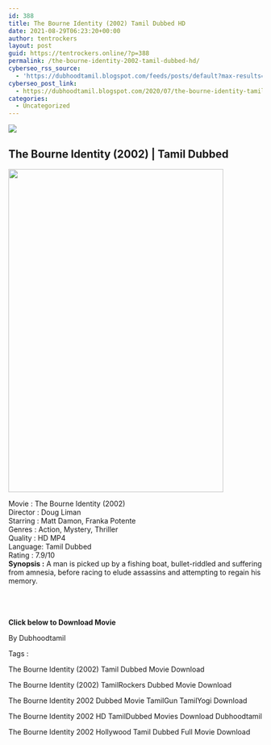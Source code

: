 ```yaml
---
id: 388
title: The Bourne Identity (2002) Tamil Dubbed HD
date: 2021-08-29T06:23:20+00:00
author: tentrockers
layout: post
guid: https://tentrockers.online/?p=388
permalink: /the-bourne-identity-2002-tamil-dubbed-hd/
cyberseo_rss_source:
  - 'https://dubhoodtamil.blogspot.com/feeds/posts/default?max-results=150&start-index=151'
cyberseo_post_link:
  - https://dubhoodtamil.blogspot.com/2020/07/the-bourne-identity-tamil-dubbed-hd.html
categories:
  - Uncategorized
---
```

<div class="media_block">
  <img src="https://1.bp.blogspot.com/-PKlhlG2gljM/Xvxl5J8X-JI/AAAAAAAABkI/rPF2fx6GwW0Ajj_vR8siq_3RqMyEfEGNQCNcBGAsYHQ/s72-c/360644.jpg" class="media_thumbnail" />
</div>

<div dir="ltr" trbidi="on" readability="25.594795539033">
  <h2>
    <span>The Bourne Identity (2002) | Tamil Dubbed</span>
  </h2>
  
  <div class="separator">
    <a href="https://1.bp.blogspot.com/-PKlhlG2gljM/Xvxl5J8X-JI/AAAAAAAABkI/rPF2fx6GwW0Ajj_vR8siq_3RqMyEfEGNQCNcBGAsYHQ/s1600/360644.jpg" imageanchor="1"><img loading="lazy" border="0" data-original-height="1500" data-original-width="1000" height="640" src="https://1.bp.blogspot.com/-PKlhlG2gljM/Xvxl5J8X-JI/AAAAAAAABkI/rPF2fx6GwW0Ajj_vR8siq_3RqMyEfEGNQCNcBGAsYHQ/s640/360644.jpg" width="426" /></a>
  </div>
  
  <p>
    <span>Movie<span> </span>:<span> </span>The Bourne Identity (2002)</span><br /><span>Director<span> </span>:<span> </span>Doug Liman</span><br /><span>Starring<span> </span>:<span> </span>Matt Damon, Franka Potente</span><br /><span>Genres<span> </span>:<span> </span>Action, Mystery, Thriller</span><br /><span>Quality<span> </span>:<span> </span>HD MP4</span><br /><span>Language:<span> </span>Tamil Dubbed</span><br /><span>Rating<span> </span>:<span> </span>7.9/10</span><br /><span><b>Synopsis :</b> A man is picked up by a fishing boat, bullet-riddled and suffering from amnesia, before racing to elude assassins and attempting to regain his memory.</span><br /><span><br /></span><br /> <span><br /></span>
  </p>
  
  <p>
    <span><b>Click below to Download Movie</b></span>
  </p>
  
  <p>
    <span>By Dubhoodtamil</span>
  </p>
  
  <p>
    <span>Tags :</span>
  </p>
  
  <p>
    <span>The Bourne Identity (2002) Tamil Dubbed Movie Download</span>
  </p>
  
  <p>
    <span>The Bourne Identity (2002) TamilRockers Dubbed Movie Download</span>
  </p>
  
  <p>
    <span>The Bourne Identity 2002 Dubbed Movie TamilGun TamilYogi Download</span>
  </p>
  
  <p>
    <span>The Bourne Identity 2002 HD TamilDubbed Movies Download Dubhoodtamil</span>
  </p>
  
  <p>
    <span>The Bourne Identity 2002 Hollywood Tamil Dubbed Full Movie Download</span>
  </p>
</div>